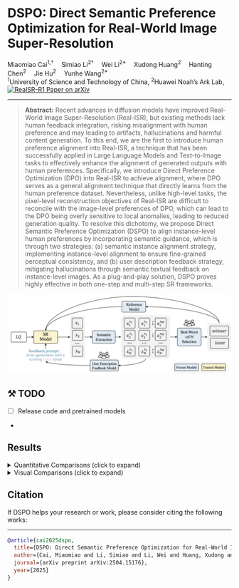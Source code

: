 # DSPO: Direct Semantic Preference Optimization for Real-World Image Super-Resolution

<div>
    Miaomiao Cai<sup>1,†</sup>&emsp;
    Simiao Li<sup>2†</sup>&emsp;
    Wei Li<sup>2*</sup>&emsp;
    Xudong Huang<sup>2</sup>&emsp;
    Hanting Chen<sup>2</sup>&emsp;
    Jie Hu<sup>2</sup>&emsp;
    Yunhe Wang<sup>2*</sup>&emsp;
</div>

<div>
    <sup>1</sup>University of Science and Technology of China, <sup>2</sup>Huawei Noah’s Ark Lab, <br/>
</div>

  <a href="https://arxiv.org/pdf/2504.15176">
    <img
      src="https://img.shields.io/badge/RealSR_R1-paper-red?logo=arxiv&logoColor=red"
      alt="RealSR-R1 Paper on arXiv"
    />
   </a>

---

> **Abstract:** 
Recent advances in diffusion models have improved Real-World Image Super-Resolution (Real-ISR), but existing methods lack human feedback integration, risking misalignment with human preference and may leading to artifacts, hallucinations and harmful content generation. To this end, we are the first to introduce human preference alignment into Real-ISR, a technique that has been successfully applied in Large Language Models and Text-to-Image tasks to effectively enhance the alignment of generated outputs with human preferences. Specifically, we introduce Direct Preference Optimization (DPO) into Real-ISR to achieve alignment, where DPO serves as a general alignment technique that directly learns from the human preference dataset. Nevertheless, unlike high-level tasks, the pixel-level reconstruction objectives of Real-ISR are difficult to reconcile with the image-level preferences of DPO, which can lead to the DPO being overly sensitive to local anomalies, leading to reduced generation quality. To resolve this dichotomy, we propose Direct Semantic Preference Optimization (DSPO) to align instance-level human preferences by incorporating semantic guidance, which is through two strategies: (a) semantic instance alignment strategy, implementing instance-level alignment to ensure fine-grained perceptual consistency, and (b) user description feedback strategy, mitigating hallucinations through semantic textual feedback on instance-level images. As a plug-and-play solution, DSPO proves highly effective in both one-step and multi-step SR frameworks.

![DSPO](./figs/fig1.png)

## ⚒️ TODO

* [ ] Release code and pretrained models
-

## Results

<details>
<summary>Quantitative Comparisons (click to expand)</summary>

<p align="center">
  <img src="./figs/fig2.png">
    <img src="./figs/fig3.png">
</p>
</details>

<details>
<summary>Visual Comparisons (click to expand)</summary>

<p align="center">
  <img src="./figs/fig4.png">
</p>
</details>


## Citation

If DSPO helps your research or work, please consider citing the following works:

----------
```BibTex
@article{cai2025dspo,
  title={DSPO: Direct Semantic Preference Optimization for Real-World Image Super-Resolution},
  author={Cai, Miaomiao and Li, Simiao and Li, Wei and Huang, Xudong and Chen, Hanting and Hu, Jie and Wang, Yunhe},
  journal={arXiv preprint arXiv:2504.15176},
  year={2025}
}
```
